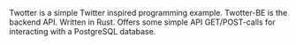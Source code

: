 Twotter is a simple Twitter inspired programming example. 
Twotter-BE is the backend API. Written in Rust. 
Offers some simple API GET/POST-calls for interacting 
with a PostgreSQL database.
